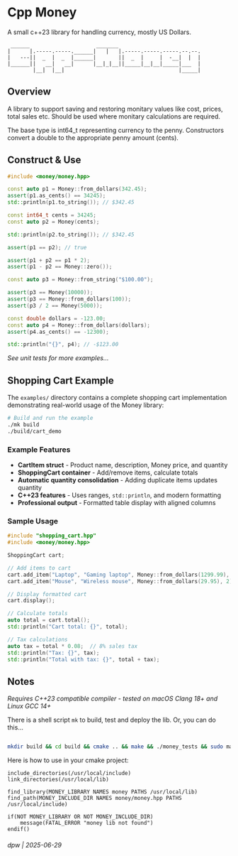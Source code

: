 # Cpp Money

A small c++23 library for handling currency, mostly US Dollars.

```
 ______                     _______                          
|      |.-----.-----.______|   |   |.-----.-----.-----.--.--.
|   ---||  _  |  _  |______|       ||  _  |     |  -__|  |  |
|______||   __|   __|      |__|_|__||_____|__|__|_____|___  |
        |__|  |__|                                    |_____|
```

## Overview

A library to support saving and restoring monitary values like cost, prices, total sales etc.  Should be used where monitary calculations are required.  

The base type is int64_t representing currency to the penny.  Constructors convert a double to the appropriate penny amount (cents).

## Construct & Use

```c++
#include <money/money.hpp>

const auto p1 = Money::from_dollars(342.45);
assert(p1.as_cents() == 34245);
std::println(p1.to_string()); // $342.45

const int64_t cents = 34245;
const auto p2 = Money(cents);

std::println(p2.to_string()); // $342.45

assert(p1 == p2); // true

assert(p1 + p2 == p1 * 2);
assert(p1 - p2 == Money::zero());

const auto p3 = Money::from_string("$100.00");

assert(p3 == Money(10000));
assert(p3 == Money::from_dollars(100));
assert(p3 / 2 == Money(5000));

const double dollars = -123.00;
const auto p4 = Money::from_dollars(dollars);
assert(p4.as_cents() == -12300);

std::println("{}", p4); // -$123.00
```

_See unit tests for more examples..._

## Shopping Cart Example

The `examples/` directory contains a complete shopping cart implementation demonstrating real-world usage of the Money library:

```bash
# Build and run the example
./mk build
./build/cart_demo
```

### Example Features

- **CartItem struct** - Product name, description, Money price, and quantity
- **ShoppingCart container** - Add/remove items, calculate totals
- **Automatic quantity consolidation** - Adding duplicate items updates quantity
- **C++23 features** - Uses ranges, `std::println`, and modern formatting
- **Professional output** - Formatted table display with aligned columns

### Sample Usage

```c++
#include "shopping_cart.hpp"
#include <money/money.hpp>

ShoppingCart cart;

// Add items to cart
cart.add_item("Laptop", "Gaming laptop", Money::from_dollars(1299.99), 1);
cart.add_item("Mouse", "Wireless mouse", Money::from_dollars(29.95), 2);

// Display formatted cart
cart.display();

// Calculate totals
auto total = cart.total();
std::println("Cart total: {}", total);

// Tax calculations
auto tax = total * 0.08;  // 8% sales tax
std::println("Tax: {}", tax);
std::println("Total with tax: {}", total + tax);
```

## Notes

_Requires C++23 compatible compiler - tested on macOS Clang 18+ and Linux GCC 14+_

There is a shell script `mk` to build, test and deploy the lib.  Or, you can do this...

```bash

mkdir build && cd build && cmake .. && make && ./money_tests && sudo make install

```

Here is how to use in your cmake project:

```
include_directories(/usr/local/include)
link_directories(/usr/local/lib)

find_library(MONEY_LIBRARY NAMES money PATHS /usr/local/lib)
find_path(MONEY_INCLUDE_DIR NAMES money/money.hpp PATHS /usr/local/include)

if(NOT MONEY_LIBRARY OR NOT MONEY_INCLUDE_DIR)
    message(FATAL_ERROR "money lib not found")
endif()

```

###### dpw | 2025-06-29

